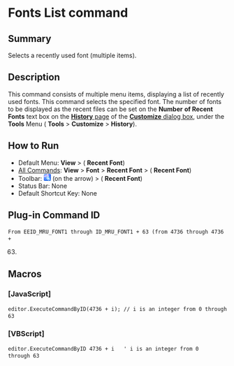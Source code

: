 # Fonts List command

## Summary

Selects a recently used font (multiple items).

## Description

This command consists of multiple menu items, displaying a list of recently
used fonts. This command selects the specified font. The number of fonts to
be displayed as the recent files can be set on the
**Number**
**of Recent Fonts** text box on the
[**History** page](../../dlg/customize/history/index) of
the [**Customize** dialog box](../../dlg/customize/index),
under the **Tools** Menu ( **Tools** \> **Customize** \> **History**).

## How to Run

- Default Menu: **View** \> ( **Recent Font**)
- [All Commands](../tools/all_commands): **View** \> **Font** >
**Recent Font** \> ( **Recent Font**)
- Toolbar: ![](../../images/fontpopup.gif) (on
the arrow) >
( **Recent Font**)
- Status Bar: None
- Default Shortcut Key: None

## Plug-in Command ID

```
From EEID_MRU_FONT1 through ID_MRU_FONT1 + 63 (from 4736 through 4736 +
```
63)

## Macros

### \[JavaScript\]

```
editor.ExecuteCommandByID(4736 + i); // i is an integer from 0 through 63
```

### \[VBScript\]

```
editor.ExecuteCommandByID 4736 + i   ' i is an integer from 0
through 63
```
